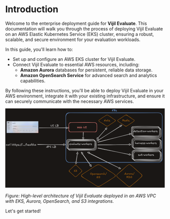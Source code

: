 # Introduction

Welcome to the enterprise deployment guide for **Vijil Evaluate**. This documentation will walk you through the process of deploying Vijil Evaluate on an AWS Elastic Kubernetes Service (EKS) cluster, ensuring a robust, scalable, and secure environment for your evaluation workloads.

In this guide, you'll learn how to:

- Set up and configure an AWS EKS cluster for Vijil Evaluate.
- Connect Vijil Evaluate to essential AWS resources, including:
  - **Amazon Aurora** databases for persistent, reliable data storage.
  - **Amazon OpenSearch Service** for advanced search and analytics capabilities.

By following these instructions, you'll be able to deploy Vijil Evaluate in your AWS environment, integrate it with your existing infrastructure, and ensure it can securely communicate with the necessary AWS services.

![Vijil Evaluate VPC Deployment Overview](VPC_deployment.png)

*Figure: High-level architecture of Vijil Evaluate deployed in an AWS VPC with EKS, Aurora, OpenSearch, and S3 integrations.*


Let's get started!
